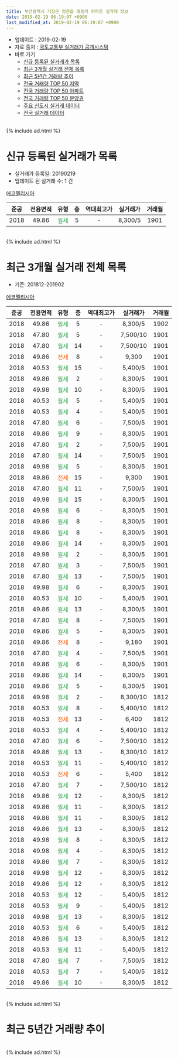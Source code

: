 ```yaml
---
title: 부산광역시 기장군 정관읍 예림리 아파트 실거래 정보
date: 2019-02-19 06:19:07 +0900
last_modified_at: 2019-02-19 06:19:07 +0900
---
```


* 업데이트 : 2019-02-19
* 자료 출처 : [국토교통부 실거래가 공개시스템](http://rt.molit.go.kr)
* 바로 가기
    * [신규 등록된 실거래가 목록](#신규-등록된-실거래가-목록)
    * [최근 3개월 실거래 전체 목록](#최근-3개월-실거래-전체-목록)
    * [최근 5년간 거래량 추이](#최근-5년간-거래량-추이)
    * [전국 거래량 TOP 50 지역](https://ayogom.github.io/apt-trade-info/최근-3개월-전국에서-가장-거래가-많이-발생한-지역)
    * [전국 거래량 TOP 50 아파트](https://ayogom.github.io/apt-trade-info/최근-3개월-전국에서-가장-거래가-많이-발생한-아파트)
    * [전국 거래량 TOP 50 분양권](https://ayogom.github.io/apt-trade-info/최근-3개월-전국에서-가장-거래가-많이-발생한-분양권)
    * [주요 신도시 실거래 데이터](https://ayogom.github.io/apt-trade-info/주요-신도시)
    * [전국 실거래 데이터](https://ayogom.github.io/apt-trade-info/전국)
<br>
{% include ad.html %}
<br>

# 신규 등록된 실거래가 목록
* 실거래가 등록일: 20190219
* 업데이트 된 실거래 수: 1 건


[에코펠리시아](https://search.naver.com/search.naver?query=%EB%B6%80%EC%82%B0%EA%B4%91%EC%97%AD%EC%8B%9C+%EA%B8%B0%EC%9E%A5%EA%B5%B0+%EC%A0%95%EA%B4%80%EC%9D%8D+%EC%98%88%EB%A6%BC%EB%A6%AC+%EC%97%90%EC%BD%94%ED%8E%A0%EB%A6%AC%EC%8B%9C%EC%95%84)

|준공|전용면적|유형|층|역대최고가|실거래가|거래월|
|:---:|:---:|:---:|:---:|:---:|:---:|:---:|
|2018|49.86|<span style="color:#34a853">월세</span>|5|<span style="color:#444444">-</span>|8,300/5|1901|


<br>
{% include ad.html %}
<br>

# 최근 3개월 실거래 전체 목록
* 기준: 201812-201902


[에코펠리시아](https://search.naver.com/search.naver?query=%EB%B6%80%EC%82%B0%EA%B4%91%EC%97%AD%EC%8B%9C+%EA%B8%B0%EC%9E%A5%EA%B5%B0+%EC%A0%95%EA%B4%80%EC%9D%8D+%EC%98%88%EB%A6%BC%EB%A6%AC+%EC%97%90%EC%BD%94%ED%8E%A0%EB%A6%AC%EC%8B%9C%EC%95%84)

|준공|전용면적|유형|층|역대최고가|실거래가|거래월|
|:---:|:---:|:---:|:---:|:---:|:---:|:---:|
|2018|49.86|<span style="color:#34a853">월세</span>|5|<span style="color:#444444">-</span>|8,300/5|1902|
|2018|47.80|<span style="color:#34a853">월세</span>|5|<span style="color:#444444">-</span>|7,500/10|1901|
|2018|47.80|<span style="color:#34a853">월세</span>|14|<span style="color:#444444">-</span>|7,500/10|1901|
|2018|49.86|<span style="color:#ff5a00">전세</span>|8|<span style="color:#444444">-</span>|9,300|1901|
|2018|40.53|<span style="color:#34a853">월세</span>|15|<span style="color:#444444">-</span>|5,400/5|1901|
|2018|49.86|<span style="color:#34a853">월세</span>|2|<span style="color:#444444">-</span>|8,300/5|1901|
|2018|49.98|<span style="color:#34a853">월세</span>|10|<span style="color:#444444">-</span>|8,300/5|1901|
|2018|40.53|<span style="color:#34a853">월세</span>|5|<span style="color:#444444">-</span>|5,400/5|1901|
|2018|40.53|<span style="color:#34a853">월세</span>|4|<span style="color:#444444">-</span>|5,400/5|1901|
|2018|47.80|<span style="color:#34a853">월세</span>|6|<span style="color:#444444">-</span>|7,500/5|1901|
|2018|49.86|<span style="color:#34a853">월세</span>|9|<span style="color:#444444">-</span>|8,300/5|1901|
|2018|47.80|<span style="color:#34a853">월세</span>|2|<span style="color:#444444">-</span>|7,500/5|1901|
|2018|47.80|<span style="color:#34a853">월세</span>|14|<span style="color:#444444">-</span>|7,500/5|1901|
|2018|49.98|<span style="color:#34a853">월세</span>|5|<span style="color:#444444">-</span>|8,300/5|1901|
|2018|49.86|<span style="color:#ff5a00">전세</span>|15|<span style="color:#444444">-</span>|9,300|1901|
|2018|47.80|<span style="color:#34a853">월세</span>|11|<span style="color:#444444">-</span>|7,500/5|1901|
|2018|49.98|<span style="color:#34a853">월세</span>|15|<span style="color:#444444">-</span>|8,300/5|1901|
|2018|49.98|<span style="color:#34a853">월세</span>|6|<span style="color:#444444">-</span>|8,300/5|1901|
|2018|49.86|<span style="color:#34a853">월세</span>|8|<span style="color:#444444">-</span>|8,300/5|1901|
|2018|49.86|<span style="color:#34a853">월세</span>|8|<span style="color:#444444">-</span>|8,300/5|1901|
|2018|49.86|<span style="color:#34a853">월세</span>|14|<span style="color:#444444">-</span>|8,300/5|1901|
|2018|49.98|<span style="color:#34a853">월세</span>|2|<span style="color:#444444">-</span>|8,300/5|1901|
|2018|47.80|<span style="color:#34a853">월세</span>|3|<span style="color:#444444">-</span>|7,500/5|1901|
|2018|47.80|<span style="color:#34a853">월세</span>|13|<span style="color:#444444">-</span>|7,500/5|1901|
|2018|49.98|<span style="color:#34a853">월세</span>|6|<span style="color:#444444">-</span>|8,300/5|1901|
|2018|40.53|<span style="color:#34a853">월세</span>|10|<span style="color:#444444">-</span>|5,400/5|1901|
|2018|49.86|<span style="color:#34a853">월세</span>|13|<span style="color:#444444">-</span>|8,300/5|1901|
|2018|47.80|<span style="color:#34a853">월세</span>|8|<span style="color:#444444">-</span>|7,500/5|1901|
|2018|49.86|<span style="color:#34a853">월세</span>|5|<span style="color:#444444">-</span>|8,300/5|1901|
|2018|49.86|<span style="color:#ff5a00">전세</span>|8|<span style="color:#444444">-</span>|9,180|1901|
|2018|47.80|<span style="color:#34a853">월세</span>|4|<span style="color:#444444">-</span>|7,500/5|1901|
|2018|49.86|<span style="color:#34a853">월세</span>|6|<span style="color:#444444">-</span>|8,300/5|1901|
|2018|49.86|<span style="color:#34a853">월세</span>|14|<span style="color:#444444">-</span>|8,300/5|1901|
|2018|49.86|<span style="color:#34a853">월세</span>|5|<span style="color:#444444">-</span>|8,300/5|1901|
|2018|49.98|<span style="color:#34a853">월세</span>|2|<span style="color:#444444">-</span>|8,300/10|1812|
|2018|40.53|<span style="color:#34a853">월세</span>|8|<span style="color:#444444">-</span>|5,400/10|1812|
|2018|40.53|<span style="color:#ff5a00">전세</span>|13|<span style="color:#444444">-</span>|6,400|1812|
|2018|40.53|<span style="color:#34a853">월세</span>|4|<span style="color:#444444">-</span>|5,400/10|1812|
|2018|47.80|<span style="color:#34a853">월세</span>|6|<span style="color:#444444">-</span>|7,500/10|1812|
|2018|49.86|<span style="color:#34a853">월세</span>|13|<span style="color:#444444">-</span>|8,300/10|1812|
|2018|40.53|<span style="color:#34a853">월세</span>|11|<span style="color:#444444">-</span>|5,400/10|1812|
|2018|40.53|<span style="color:#ff5a00">전세</span>|6|<span style="color:#444444">-</span>|5,400|1812|
|2018|47.80|<span style="color:#34a853">월세</span>|7|<span style="color:#444444">-</span>|7,500/10|1812|
|2018|49.86|<span style="color:#34a853">월세</span>|12|<span style="color:#444444">-</span>|8,300/5|1812|
|2018|49.86|<span style="color:#34a853">월세</span>|11|<span style="color:#444444">-</span>|8,300/5|1812|
|2018|49.86|<span style="color:#34a853">월세</span>|11|<span style="color:#444444">-</span>|8,300/5|1812|
|2018|49.86|<span style="color:#34a853">월세</span>|13|<span style="color:#444444">-</span>|8,300/5|1812|
|2018|49.98|<span style="color:#34a853">월세</span>|8|<span style="color:#444444">-</span>|8,300/5|1812|
|2018|49.98|<span style="color:#34a853">월세</span>|4|<span style="color:#444444">-</span>|8,300/5|1812|
|2018|49.86|<span style="color:#34a853">월세</span>|7|<span style="color:#444444">-</span>|8,300/5|1812|
|2018|49.98|<span style="color:#34a853">월세</span>|12|<span style="color:#444444">-</span>|8,300/5|1812|
|2018|49.86|<span style="color:#34a853">월세</span>|12|<span style="color:#444444">-</span>|8,300/5|1812|
|2018|40.53|<span style="color:#34a853">월세</span>|12|<span style="color:#444444">-</span>|5,400/5|1812|
|2018|40.53|<span style="color:#34a853">월세</span>|9|<span style="color:#444444">-</span>|5,400/5|1812|
|2018|49.98|<span style="color:#34a853">월세</span>|13|<span style="color:#444444">-</span>|8,300/5|1812|
|2018|40.53|<span style="color:#34a853">월세</span>|6|<span style="color:#444444">-</span>|5,400/5|1812|
|2018|49.86|<span style="color:#34a853">월세</span>|13|<span style="color:#444444">-</span>|8,300/5|1812|
|2018|40.53|<span style="color:#34a853">월세</span>|11|<span style="color:#444444">-</span>|5,400/5|1812|
|2018|47.80|<span style="color:#34a853">월세</span>|7|<span style="color:#444444">-</span>|7,500/5|1812|
|2018|40.53|<span style="color:#34a853">월세</span>|7|<span style="color:#444444">-</span>|5,400/5|1812|
|2018|49.86|<span style="color:#34a853">월세</span>|10|<span style="color:#444444">-</span>|8,300/5|1812|


<br>
{% include ad.html %}
<br>

# 최근 5년간 거래량 추이


<div style="width:100%;">
    <canvas id="deal_progress" height="200"></canvas>
</div>

<script>
new Chart(document.getElementById("deal_progress"), {
    type: 'line',
    data: {
        labels: ['201402','201403','201404','201405','201406','201407','201408','201409','201410','201411','201412','201501','201502','201503','201504','201505','201506','201507','201508','201509','201510','201511','201512','201601','201602','201603','201604','201605','201606','201607','201608','201609','201610','201611','201612','201701','201702','201703','201704','201705','201706','201707','201708','201709','201710','201711','201712','201801','201802','201803','201804','201805','201806','201807','201808','201809','201810','201811','201812','201901','201902'],
        datasets: [{
            label: '매매',
            pointRadius: 1,
            data: [0, 0, 0, 0, 0, 0, 0, 0, 0, 0, 0, 0, 0, 0, 0, 0, 0, 0, 0, 0, 0, 0, 0, 0, 0, 0, 0, 0, 0, 0, 0, 0, 0, 0, 0, 0, 0, 0, 0, 0, 0, 0, 0, 0, 0, 0, 0, 0, 0, 0, 0, 0, 0, 0, 0, 0, 0, 0, 0, 0, 0],
            borderColor: "rgba(255, 201, 14, 1)",
            backgroundColor: "rgba(255, 201, 14, 0.5)",
            fill: false,
            lineTension: 0
        },{
            label: '전월세',
            pointRadius: 1,
            data: [0, 0, 0, 0, 0, 0, 0, 0, 0, 0, 0, 0, 0, 0, 0, 0, 0, 0, 0, 0, 0, 0, 0, 0, 0, 0, 0, 0, 0, 0, 0, 0, 0, 0, 0, 0, 0, 0, 0, 0, 0, 0, 0, 0, 0, 0, 0, 0, 0, 0, 0, 0, 0, 0, 0, 0, 0, 4, 27, 33, 1],
            borderColor: "rgba(0, 141, 185, 1)",
            backgroundColor: "rgba(0, 141, 185, 0.5)",
            fill: false,
            lineTension: 0
        }
        ]
    },
    options: {
        responsive: true,
        title: {
            display: false
        },
        tooltips: {
            mode: 'index',
            intersect: false
        },
        hover: {
            mode: 'nearest',
            intersect: true
        },
        scales: {
            xAxes: [{
                display: true,
                scaleLabel: {
                    display: true,
                    labelString: '년/월'
                }
            }],
            yAxes: [{
                display: true,
                ticks: {
                    suggestedMin: 0,
                },
                scaleLabel: {
                    display: true,
                    labelString: '실거래 수'
                }
            }]
        }
    }
});

</script>


<br>
{% include ad.html %}
<br>

